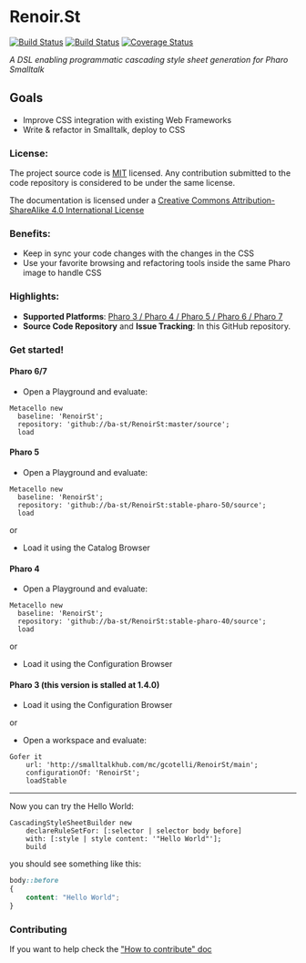 Renoir.St
=========

[![Build Status](https://ci.inria.fr/pharo-contribution/buildStatus/icon?job=RenoirSt)](https://ci.inria.fr/pharo-contribution/job/RenoirSt/)
[![Build Status](https://travis-ci.org/ba-st/RenoirSt.svg?branch=master)](https://travis-ci.org/ba-st/RenoirSt)
[![Coverage Status](https://coveralls.io/repos/github/ba-st/RenoirSt/badge.svg?branch=master)](https://coveralls.io/github/ba-st/RenoirSt?branch=master)

*A DSL enabling programmatic cascading style sheet generation for Pharo Smalltalk*

## Goals
- Improve CSS integration with existing Web Frameworks
- Write & refactor in Smalltalk, deploy to CSS

### License:
The project source code is [MIT](LICENSE) licensed. Any contribution submitted to the code repository is considered to be under the same license.

The documentation is licensed under a [Creative Commons Attribution-ShareAlike 4.0 International License](http://creativecommons.org/licenses/by-sa/4.0/)

### Benefits:
- Keep in sync your code changes with the changes in the CSS
- Use your favorite browsing and refactoring tools inside the same Pharo image to handle CSS  

### Highlights:
- **Supported Platforms**: [Pharo 3 / Pharo 4 / Pharo 5 / Pharo 6 / Pharo 7](http://www.pharo.org/)
- **Source Code Repository** and **Issue Tracking**: In this GitHub repository.

### Get started!

#### Pharo 6/7

- Open a Playground and evaluate:

```smalltalk
Metacello new
  baseline: 'RenoirSt';
  repository: 'github://ba-st/RenoirSt:master/source';
  load
```


#### Pharo 5

- Open a Playground and evaluate:

```smalltalk
Metacello new
  baseline: 'RenoirSt';
  repository: 'github://ba-st/RenoirSt:stable-pharo-50/source';
  load
```

or

- Load it using the Catalog Browser

#### Pharo 4

- Open a Playground and evaluate:

```smalltalk
Metacello new
  baseline: 'RenoirSt';
  repository: 'github://ba-st/RenoirSt:stable-pharo-40/source';
  load
```

or

- Load it using the Configuration Browser

#### Pharo 3 (this version is stalled at 1.4.0)

- Load it using the Configuration Browser

or

- Open a workspace and evaluate:

```smalltalk
Gofer it    
    url: 'http://smalltalkhub.com/mc/gcotelli/RenoirSt/main';
    configurationOf: 'RenoirSt';
    loadStable
```

***********************************************

Now you can try the Hello World:

```smalltalk
CascadingStyleSheetBuilder new
	declareRuleSetFor: [:selector | selector body before]
	with: [:style | style content: '"Hello World"'];
	build
```

you should see something like this:
```css
body::before
{
	content: "Hello World";
}
```
### Contributing
If you want to help check the ["How to contribute" doc](CONTRIBUTING.md)
